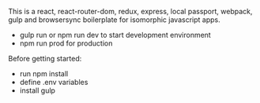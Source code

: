 This is a react, react-router-dom, redux, express, local passport, webpack, gulp and browsersync boilerplate for isomorphic javascript apps.

* gulp run or npm run dev to start development environment
* npm run prod for production

Before getting started:
* run npm install
* define .env variables
* install gulp